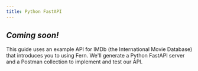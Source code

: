 ```yaml
---
title: Python FastAPI
---
```


<!-- markdownlint-disable MD033 MD025 MD010 -->

## _Coming soon!_

This guide uses an example API for IMDb (the International Movie Database) that introduces you to using Fern. We'll generate a Python FastAPI server and a Postman collection to implement and test our API.
